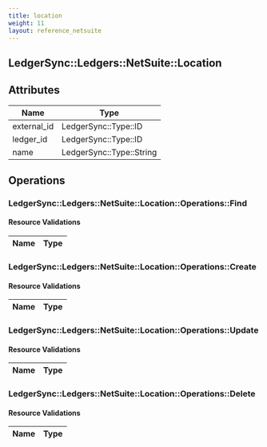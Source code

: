 ```yaml
---
title: location
weight: 11
layout: reference_netsuite
---
```


## LedgerSync::Ledgers::NetSuite::Location

## Attributes

| Name | Type |
| ---- | ---- |
| external_id | LedgerSync::Type::ID |
| ledger_id | LedgerSync::Type::ID |
| name | LedgerSync::Type::String |


## Operations

### LedgerSync::Ledgers::NetSuite::Location::Operations::Find

#### Resource Validations

| Name | Type |
| ---- | ---- |
### LedgerSync::Ledgers::NetSuite::Location::Operations::Create

#### Resource Validations

| Name | Type |
| ---- | ---- |
### LedgerSync::Ledgers::NetSuite::Location::Operations::Update

#### Resource Validations

| Name | Type |
| ---- | ---- |
### LedgerSync::Ledgers::NetSuite::Location::Operations::Delete

#### Resource Validations

| Name | Type |
| ---- | ---- |
